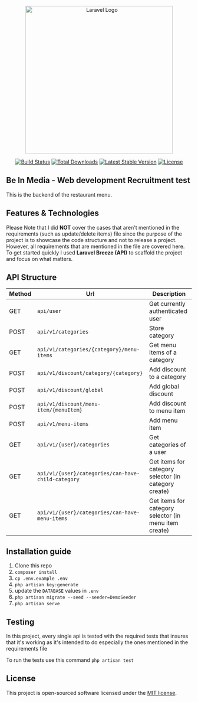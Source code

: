 <p align="center"><a href="https://laravel.com" target="_blank"><img src="https://raw.githubusercontent.com/laravel/art/master/logo-lockup/5%20SVG/2%20CMYK/1%20Full%20Color/laravel-logolockup-cmyk-red.svg" width="400" alt="Laravel Logo"></a></p>

<p align="center">
<a href="https://github.com/laravel/framework/actions"><img src="https://github.com/laravel/framework/workflows/tests/badge.svg" alt="Build Status"></a>
<a href="https://packagist.org/packages/laravel/framework"><img src="https://img.shields.io/packagist/dt/laravel/framework" alt="Total Downloads"></a>
<a href="https://packagist.org/packages/laravel/framework"><img src="https://img.shields.io/packagist/v/laravel/framework" alt="Latest Stable Version"></a>
<a href="https://packagist.org/packages/laravel/framework"><img src="https://img.shields.io/packagist/l/laravel/framework" alt="License"></a>
</p>

## Be In Media - Web development Recruitment test

This is the backend of the restaurant menu.

## Features & Technologies

Please Note that I did **NOT** cover the cases that aren't mentioned in the requirements (such as update/delete items)
file since the purpose of the project is to showcase the code structure and not to release a project. However, all
requirements that are mentioned in the file are covered here. To get started quickly I used **Laravel Breeze (API)** to
scaffold the project and focus on what matters.

## API Structure

| Method | Url                                                | Description                                           |
|--------|----------------------------------------------------|-------------------------------------------------------|
| GET    | `api/user`                                         | Get currently authenticated user                      |
| POST   | `api/v1/categories`                                | Store category                                        |
| GET    | `api/v1/categories/{category}/menu-items`          | Get menu Items of a category                          |
| POST   | `api/v1/discount/category/{category}`              | Add discount to a category                            |
| POST   | `api/v1/discount/global`                           | Add global discount                                   |
| POST   | `api/v1/discount/menu-item/{menuItem}`             | Add discount to menu item                             |
| POST   | `api/v1/menu-items`                                | Add menu item                                         |
| GET    | `api/v1/{user}/categories`                         | Get categories of a user                              |
| GET    | `api/v1/{user}/categories/can-have-child-category` | Get items for category selector (in category create)  |
| GET    | `api/v1/{user}/categories/can-have-menu-items`     | Get items for category selector (in menu item create) |

## Installation guide

1. Clone this repo
2. `composer install`
3. `cp .env.example .env`
4. `php artisan key:generate`
5. update the `DATABASE` values in `.env`
6. `php artisan migrate --seed --seeder=DemoSeeder`
7. `php artisan serve`

## Testing

In this project, every single api is tested with the required tests that insures that it's working as it's intended to
do especially the ones mentioned in the requirements file

To run the tests use this command
`php artisan test`

## License

This project is open-sourced software licensed under the [MIT license](https://opensource.org/licenses/MIT).

